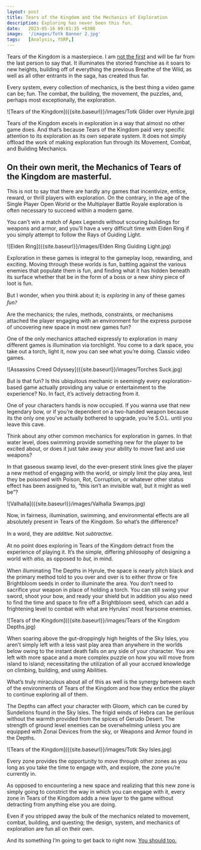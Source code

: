 ```yaml
---
layout: post
title: Tears of the Kingdom and the Mechanics of Exploration
description: Exploring has never been this fun.
date:   2023-05-16 09:01:35 +0300
image:  '/images/Totk Banner 2.jpg'
tags:   [Analysis, YSRP,]
---
```

Tears of the Kingdom is a masterpiece. I am [not the first](https://opencritic.com/game/14343/the-legend-of-zelda-tears-of-the-kingdom) and will be far from the last person to say that. It illuminates the storied franchise as it soars to new heights, building off of everything the previous Breathe of the Wild, as well as all other entrants in the saga, has created thus far. 

Every system, every collection of mechanics, is the best thing a video game can be; fun. The combat, the building, the movement, the puzzles, and, perhaps most exceptionally, the exploration.

![Tears of the Kingdom]({{site.baseurl}}/images/Totk Glider over Hyrule.jpg)

Tears of the Kingdom excels in exploration in a way that almost no other game does. And that’s because Tears of the Kingdom paid very specific attention to its exploration as its own separate system. It does not simply offload the work of making exploration fun through its Movement, Combat, and Building Mechanics.

## On their own merit, the Mechanics of Tears of the Kingdom are masterful.

This is not to say that there are hardly any games that incentivize, entice, reward, or thrill players with exploration. On the contrary, in the age of the Single Player Open World or the Multiplayer Battle Royale exploration is often necessary to succeed within a modern game. 

You can’t win a match of Apex Legends without scouring buildings for weapons and armor, and you’ll have a very difficult time with Elden Ring if you simply attempt to follow the Rays of Guiding Light.

![Elden Ring]({{site.baseurl}}/images/Elden Ring Guiding Light.jpg)

Exploration in these games is integral to the gameplay loop, rewarding, and exciting. Moving through these worlds is fun, battling against the various enemies that populate them is fun, and  finding what it has hidden beneath its surface whether that be in the form of a boss or a new shiny piece of loot is fun.

But I wonder, when you think about it; is <em style="font-family: system-ui">exploring</em> in any of these games <em style="font-family: system-ui">fun?</em>

Are the mechanics; the rules, methods, constraints, or mechanisms attached the player engaging with an environment for the express purpose of uncovering new space in most new games fun?

One of the only mechanics attached expressly to exploration in many different games is illumination via torchlight. You come to a dark space, you take out a torch, light it, now you can see what you’re doing. Classic video games.

![Assassins Creed Odyssey]({{site.baseurl}}/images/Torches Suck.jpg)

But is that fun? Is this ubiquitous mechanic in seemingly every exploration-based game actually providing any value or entertainment to the experience? No. In fact, it’s actively detracting from it.

One of your characters hands is now occupied. If you wanna use that new legendary bow, or if you’re dependent on a two-handed weapon because its the only one you’ve actually bothered to upgrade, you’re S.O.L. until you leave this cave.

Think about any other common mechanics for exploration in games. In that water level, does swimming provide something new for the player to be excited about, or does it just take away your ability to move fast and use weapons? 

In that gaseous swamp level, do the ever-present stink lines give the player a new method of engaging with the world, or simply limit the play area, lest they be poisoned with Poison, Rot, Corruption, or whatever other status effect has been assigned to, “this isn’t an invisible wall, but it might as well be”?

![Valhalla]({{site.baseurl}}/images/Valhalla Swamps.jpg)

Now, in fairness, illumination, swimming, and environmental effects are all absolutely present in Tears of the Kingdom. So what’s the difference?

In a word, they are <em style="font-family: system-ui">additive.</em> Not <em style="font-family: system-ui">subtractive.</em>

At no point does exploring in Tears of the Kingdom detract from the experience of playing it. It’s the simple, differing philosophy of designing a world with <em style="font-family: system-ui">also,</em> as opposed to <em style="font-family: system-ui">but,</em> in mind.

When illuminating The Depths in Hyrule, the space is nearly pitch black and the primary method told to you over and over is to either throw or fire Brightbloom seeds in order to illuminate the area. You don’t need to sacrifice your weapon in place of holding a torch. You can still swing your sword, shoot your bow, and ready your shield but in addition you also need to find the time and space to fire off a Brightbloom seed, which can add a frightening level to combat with what are Hyrules' most fearsome enemies.

![Tears of the Kingdom]({{site.baseurl}}/images/Tears of the Kingdom Depths.jpg)

When soaring above the gut-droppingly high heights of the Sky Isles, you aren’t simply left with a less vast play area than anywhere in the worlds below owing to the instant death falls on any side of your character. You are left with more space and a more complex puzzle on how you will move from island to island; necessitating the utilization of all your accrued knowledge on climbing, building, and using Abilities.

What’s truly miraculous about all of this as well is the synergy between each of the environments of Tears of the Kingdom and how they entice the player to continue exploring all of them. 

The Depths can affect your character with Gloom, which can be cured by Sundelions found in the Sky Isles. The frigid winds of Hebra can be perilous without the warmth provided from the spices of Gerudo Desert. The strength of ground level enemies can be overwhelming unless you are equipped with Zonai Devices from the sky, or Weapons and Armor found in the Depths.

![Tears of the Kingdom]({{site.baseurl}}/images/Totk Sky Isles.jpg)

Every zone provides the opportunity to move through other zones as you long as you take the time to engage with, and explore, the zone you’re currently in.

As opposed to encountering a new space and realizing that this new zone is simply going to constrict the way in which you can engage with it, every zone in Tears of the Kingdom adds a new layer to the game without detracting from anything else you are doing.

Even if you stripped away the bulk of the mechanics related to movement, combat, building, and questing; the design, system, and mechanics of exploration are fun all on their own.

And its something I’m going to get back to right now. [You should too.](https://anybuttongames.com/go-play-tears-of-the-kingdom)

